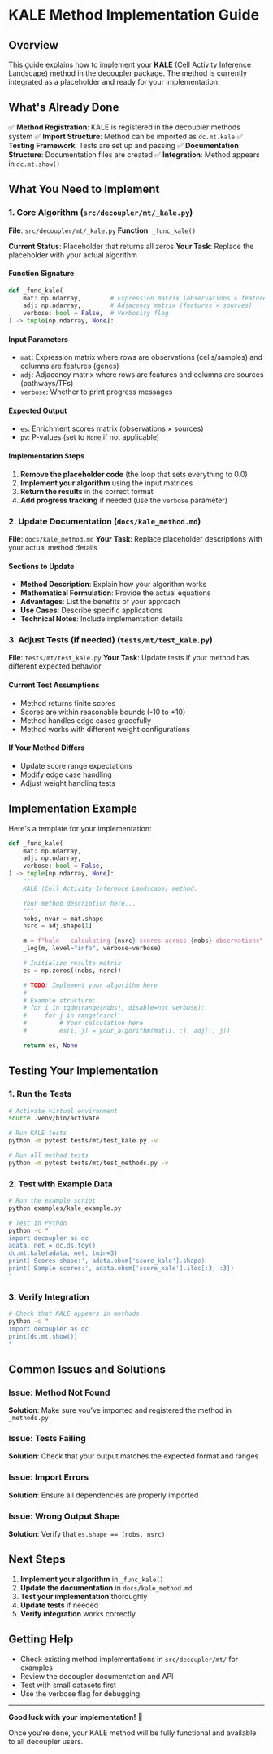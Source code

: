 # KALE Method Implementation Guide

## Overview

This guide explains how to implement your **KALE** (Cell Activity Inference Landscape) method in the decoupler package. The method is currently integrated as a placeholder and ready for your implementation.

## What's Already Done

✅ **Method Registration**: KALE is registered in the decoupler methods system
✅ **Import Structure**: Method can be imported as `dc.mt.kale`
✅ **Testing Framework**: Tests are set up and passing
✅ **Documentation Structure**: Documentation files are created
✅ **Integration**: Method appears in `dc.mt.show()`

## What You Need to Implement

### 1. Core Algorithm (`src/decoupler/mt/_kale.py`)

**File**: `src/decoupler/mt/_kale.py`
**Function**: `_func_kale()`

**Current Status**: Placeholder that returns all zeros
**Your Task**: Replace the placeholder with your actual algorithm

#### Function Signature

```python
def _func_kale(
    mat: np.ndarray,        # Expression matrix (observations × features)
    adj: np.ndarray,        # Adjacency matrix (features × sources)
    verbose: bool = False,  # Verbosity flag
) -> tuple[np.ndarray, None]:
```

#### Input Parameters

-   `mat`: Expression matrix where rows are observations (cells/samples) and columns are features (genes)
-   `adj`: Adjacency matrix where rows are features and columns are sources (pathways/TFs)
-   `verbose`: Whether to print progress messages

#### Expected Output

-   `es`: Enrichment scores matrix (observations × sources)
-   `pv`: P-values (set to `None` if not applicable)

#### Implementation Steps

1. **Remove the placeholder code** (the loop that sets everything to 0.0)
2. **Implement your algorithm** using the input matrices
3. **Return the results** in the correct format
4. **Add progress tracking** if needed (use the `verbose` parameter)

### 2. Update Documentation (`docs/kale_method.md`)

**File**: `docs/kale_method.md`
**Your Task**: Replace placeholder descriptions with your actual method details

#### Sections to Update

-   **Method Description**: Explain how your algorithm works
-   **Mathematical Formulation**: Provide the actual equations
-   **Advantages**: List the benefits of your approach
-   **Use Cases**: Describe specific applications
-   **Technical Notes**: Include implementation details

### 3. Adjust Tests (if needed) (`tests/mt/test_kale.py`)

**File**: `tests/mt/test_kale.py`
**Your Task**: Update tests if your method has different expected behavior

#### Current Test Assumptions

-   Method returns finite scores
-   Scores are within reasonable bounds (-10 to +10)
-   Method handles edge cases gracefully
-   Method works with different weight configurations

#### If Your Method Differs

-   Update score range expectations
-   Modify edge case handling
-   Adjust weight handling tests

## Implementation Example

Here's a template for your implementation:

```python
def _func_kale(
    mat: np.ndarray,
    adj: np.ndarray,
    verbose: bool = False,
) -> tuple[np.ndarray, None]:
    """
    KALE (Cell Activity Inference Landscape) method.

    Your method description here...
    """
    nobs, nvar = mat.shape
    nsrc = adj.shape[1]

    m = f"kale - calculating {nsrc} scores across {nobs} observations"
    _log(m, level="info", verbose=verbose)

    # Initialize results matrix
    es = np.zeros((nobs, nsrc))

    # TODO: Implement your algorithm here
    #
    # Example structure:
    # for i in tqdm(range(nobs), disable=not verbose):
    #     for j in range(nsrc):
    #         # Your calculation here
    #         es[i, j] = your_algorithm(mat[i, :], adj[:, j])

    return es, None
```

## Testing Your Implementation

### 1. Run the Tests

```bash
# Activate virtual environment
source .venv/bin/activate

# Run KALE tests
python -m pytest tests/mt/test_kale.py -v

# Run all method tests
python -m pytest tests/mt/test_methods.py -v
```

### 2. Test with Example Data

```bash
# Run the example script
python examples/kale_example.py

# Test in Python
python -c "
import decoupler as dc
adata, net = dc.ds.toy()
dc.mt.kale(adata, net, tmin=3)
print('Scores shape:', adata.obsm['score_kale'].shape)
print('Sample scores:', adata.obsm['score_kale'].iloc[:3, :3])
"
```

### 3. Verify Integration

```bash
# Check that KALE appears in methods
python -c "
import decoupler as dc
print(dc.mt.show())
"
```

## Common Issues and Solutions

### Issue: Method Not Found

**Solution**: Make sure you've imported and registered the method in `_methods.py`

### Issue: Tests Failing

**Solution**: Check that your output matches the expected format and ranges

### Issue: Import Errors

**Solution**: Ensure all dependencies are properly imported

### Issue: Wrong Output Shape

**Solution**: Verify that `es.shape == (nobs, nsrc)`

## Next Steps

1. **Implement your algorithm** in `_func_kale()`
2. **Update the documentation** in `docs/kale_method.md`
3. **Test your implementation** thoroughly
4. **Update tests** if needed
5. **Verify integration** works correctly

## Getting Help

-   Check existing method implementations in `src/decoupler/mt/` for examples
-   Review the decoupler documentation and API
-   Test with small datasets first
-   Use the verbose flag for debugging

---

**Good luck with your implementation!** 🚀

Once you're done, your KALE method will be fully functional and available to all decoupler users.
